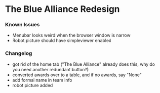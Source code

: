 The Blue Alliance Redesign
====================================


### Known Issues
+ Menubar looks weird when the browser window is narrow
+ Robot picture should have simpleviewer enabled

### Changelog
+ got rid of the home tab ("The Blue Alliance" already does this, why do you need another redundant button?)
+ converted awards over to a table, and if no awards, say "None"
+ add formal name in team info
+ robot picture added
